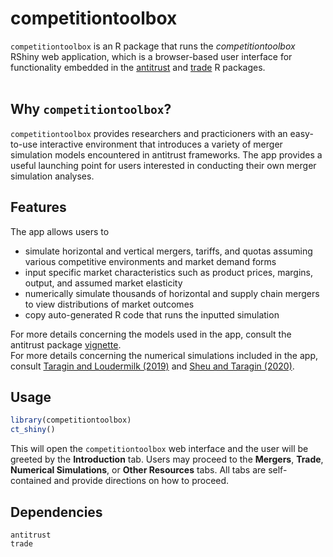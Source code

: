 # competitiontoolbox

`competitiontoolbox` is an R package that runs the <em>competitiontoolbox</em> RShiny web application, which is a browser-based user interface for functionality embedded in the [antitrust](https://github.com/cran/antitrust) and [trade](https://github.com/cran/trade) R packages.
<br>
<br>

## Why `competitiontoolbox`?

`competitiontoolbox` provides researchers and practicioners with an easy-to-use interactive environment that introduces a variety of merger simulation models encountered in antitrust frameworks. The app provides a useful launching point for users interested in conducting their own merger simulation analyses.

## Features

The app allows users to

* simulate horizontal and vertical mergers, tariffs, and quotas assuming various competitive environments and market demand forms
* input specific market characteristics such as product prices, margins, output, and assumed market elasticity
* numerically simulate thousands of horizontal and supply chain mergers to view distributions of market outcomes
* copy auto-generated R code that runs the inputted simulation

For more details concerning the models used in the app, consult the antitrust package [vignette](https://CRAN.R-project.org/package=antitrust).<br>For more details concerning the numerical simulations included in the app, consult [Taragin and Loudermilk (2019)](https://www.researchgate.net/publication/330564982_Using_measures_of_competitive_harm_for_optimal_screening_of_horizontal_mergers) and [Sheu and Taragin (2020)](https://www.researchgate.net/publication/330564874_Simulating_Mergers_in_a_Vertical_Supply_Chain_with_Bargaining).

## Usage
```r
library(competitiontoolbox)
ct_shiny()
```
This will open the `competitiontoolbox` web interface and the user will be greeted by the **Introduction** tab. Users may proceed to the **Mergers**, **Trade**, **Numerical Simulations**, or **Other Resources** tabs. All tabs are self-contained and provide directions on how to proceed.

## Dependencies
`antitrust`<br>
`trade`

